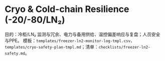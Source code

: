 # Cryo & Cold-chain Resilience (-20/-80/LN₂)

目的：冷柜/LN₂ 监测与冗余、电力与备用供给、温控偏差响应与复盘；人员安全与PPE。
模板：`templates/freezer-ln2-monitor-log-tmpl.csv`、`templates/cryo-safety-plan-tmpl.md`；清单：`checklists/freezer-ln2-safety.md`。
